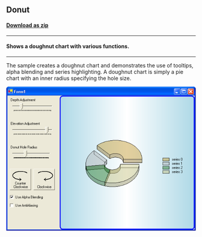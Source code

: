 ## Donut
#### [Download as zip](https://minhaskamal.github.io/DownGit/#/home?url=https://github.com/GrapeCity/ComponentOne-WinForms-Samples/tree/master/NetFramework\Charts\VB\Donut)
____
#### Shows a doughnut chart with various functions.
____
The sample creates a doughnut chart and demonstrates the use of tooltips, alpha blending and series highlighting.
A doughnut chart is simply a pie chart with an inner radius specifying the hole size.

![screenshot](screenshot.png)
